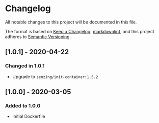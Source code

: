 # Changelog

All notable changes to this project will be documented in this file.

The format is based on [Keep a Changelog](https://keepachangelog.com/en/1.0.0/),
[markdownlint](https://dlaa.me/markdownlint/),
and this project adheres to [Semantic Versioning](https://semver.org/spec/v2.0.0.html).


## [1.0.1] - 2020-04-22

### Changed in 1.0.1

- Upgrade to `senzing/init-container:1.5.2`

## [1.0.0] - 2020-03-05

### Added to 1.0.0

- Initial Dockerfile
